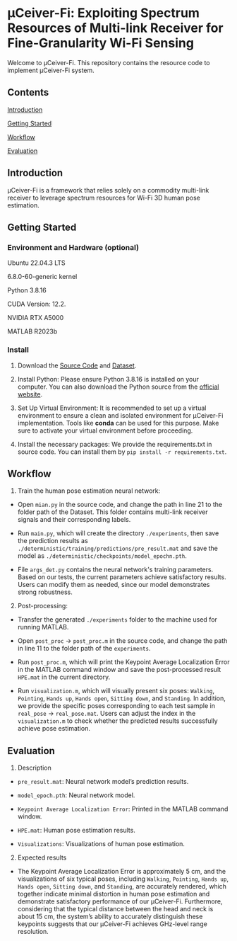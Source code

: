# μCeiver-Fi: Exploiting Spectrum Resources of Multi-link Receiver for Fine-Granularity Wi-Fi Sensing

Welcome to μCeiver-Fi. This repository contains the resource code to implement μCeiver-Fi system.


## Contents
[Introduction](#introduction)

[Getting Started](#getting-started)

[Workflow](#workflow)

[Evaluation](#evaluation)


## Introduction

μCeiver-Fi is a framework that relies solely on a commodity multi-link receiver to leverage spectrum resources for Wi-Fi 3D human pose estimation.


## Getting Started

### Environment and Hardware (optional)
Ubuntu 22.04.3 LTS

6.8.0-60-generic kernel

Python 3.8.16

CUDA Version: 12.2.

NVIDIA RTX A5000

MATLAB R2023b


### Install

1. Download the [Source Code](https://github.com/OpenCode666/muCeiver-Fi) and [Dataset](https://zenodo.org/records/16209360).

2. Install Python: Please ensure Python 3.8.16 is installed on your computer. You can also download the Python source from the [official website](https://www.python.org/).

3. Set Up Virtual Environment: It is recommended to set up a virtual environment to ensure a clean and isolated environment for μCeiver-Fi implementation. Tools like **conda** can be used for this purpose. Make sure to activate your virtual environment before proceeding.

4. Install the necessary packages: We provide the requirements.txt in source code. You can install them by ```pip install -r requirements.txt```.



## Workflow

1. Train the human pose estimation neural network:

- Open ```mian.py``` in the source code, and change the path in line 21 to the folder path of the Dataset. This folder contains multi-link receiver signals and their corresponding labels.

- Run ```main.py```, which will create the directory ```./experiments```, then save the prediction results as ```./deterministic/training/predictions/pre_result.mat``` and save the model as ```./deterministic/checkpoints/model_epochn.pth```.

- File ```args_det.py``` contains the neural network's training parameters. Based on our tests, the current parameters achieve satisfactory results. Users can modify them as needed, since our model demonstrates strong robustness.

2. Post-processing:

- Transfer the generated ```./experiments``` folder to the machine used for running MATLAB.

- Open ```post_proc``` $\rightarrow$ ```post_proc.m``` in the source code, and change the path in line 11 to the folder path of the ```experiments```.

- Run ```post_proc.m```, which will print the Keypoint Average Localization Error in the MATLAB command window and save the post-processed result ```HPE.mat``` in the current directory.

- Run ```visualization.m```, which will visually present six poses: ```Walking```, ```Pointing```, ```Hands up```, ```Hands open```, ```Sitting down```, and ```Standing```. In addition, we provide the specific poses corresponding to each test sample in ```real_pose``` $\rightarrow$ ```real_pose.mat```. Users can adjust the index in the ```visualization.m``` to check whether the predicted results successfully achieve pose estimation.
        



## Evaluation

1. Description

- ```pre_result.mat```: Neural network model’s prediction results.

- ```model_epoch.pth```: Neural network model.

- ```Keypoint Average Localization Error```: Printed in the MATLAB command window.

- ```HPE.mat```: Human pose estimation results.

- ```Visualizations```: Visualizations of human pose estimation.



2. Expected results

- The Keypoint Average Localization Error is approximately 5 cm, and the visualizations of six typical poses, including ```Walking```, ```Pointing```, ```Hands up```, ```Hands open```, ```Sitting down```, and ```Standing```, are accurately rendered, which together indicate minimal distortion in human pose estimation and demonstrate satisfactory performance of our μCeiver-Fi.
Furthermore, considering that the typical distance between the head and neck is about 15 cm, the system’s ability to accurately distinguish these keypoints suggests that our μCeiver-Fi achieves GHz-level range resolution.
